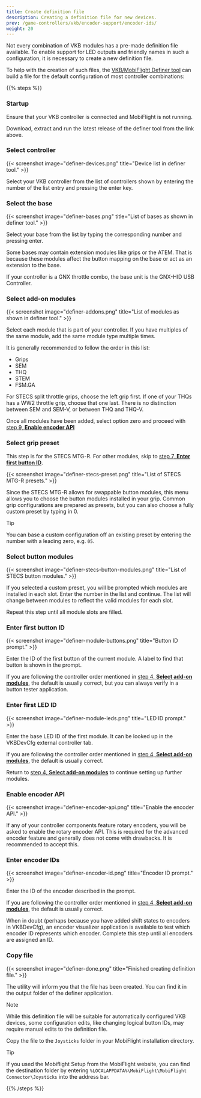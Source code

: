 ```yaml
---
title: Create definition file
description: Creating a definition file for new devices.
prev: /game-controllers/vkb/encoder-support/encoder-ids/
weight: 20
---
```

Not every combination of VKB modules has a pre-made definition file available. To enable support for LED outputs and friendly names in such a configuration, it is necessary to create a new definition file.

To help with the creation of such files, the [VKB/MobiFlight Definer tool](https://github.com/cbrauers/VKB-Mobiflight-Definer/releases/latest) can build a file for the default configuration of most controller combinations:

{{% steps %}}

### Startup

Ensure that your VKB controller is connected and MobiFlight is not running.

Download, extract and run the latest release of the definer tool from the link above.

### Select controller

{{< screenshot image="definer-devices.png" title="Device list in definer tool." >}}

Select your VKB controller from the list of controllers shown by entering the number of the list entry and pressing the enter key.

### Select the base

{{< screenshot image="definer-bases.png" title="List of bases as shown in definer tool." >}}

Select your base from the list by typing the corresponding number and pressing enter.

Some bases may contain extension modules like grips or the ATEM. That is because these modules affect the button mapping on the base or act as an extension to the base.

If your controller is a GNX throttle combo, the base unit is the GNX-HID USB Controller.

### Select add-on modules

{{< screenshot image="definer-addons.png" title="List of modules as shown in definer tool." >}}

Select each module that is part of your controller. If you have multiples of the same module, add the same module type multiple times.

It is generally recommended to follow the order in this list:

- Grips
- SEM
- THQ
- STEM
- FSM.GA

For STECS split throttle grips, choose the left grip first. If one of your THQs has a WW2 throttle grip, choose that one last. There is no distinction between SEM and SEM-V, or between THQ and THQ-V.

Once all modules have been added, select option zero and proceed with [step 9, **Enable encoder API**](#enable-encoder-api)

### Select grip preset

This step is for the STECS MTG-R. For other modules, skip to [step 7, **Enter first button ID**](#enter-first-button-id).

{{< screenshot image="definer-stecs-preset.png" title="List of STECS MTG-R presets." >}}

Since the STECS MTG-R allows for swappable button modules, this menu allows you to choose the button modules installed in your grip. Common grip configurations are prepared as presets, but you can also choose a fully custom preset by typing in 0.

> [!TIP]
> You can base a custom configuration off an existing preset by entering the number with a leading zero, e.g. `05`.

### Select button modules

{{< screenshot image="definer-stecs-button-modules.png" title="List of STECS button modules." >}}

If you selected a custom preset, you will be prompted which modules are installed in each slot. Enter the number in the list and continue. The list will change between modules to reflect the valid modules for each slot.

Repeat this step until all module slots are filled.

### Enter first button ID

{{< screenshot image="definer-module-buttons.png" title="Button ID prompt." >}}

Enter the ID of the first button of the current module. A label to find that button is shown in the prompt.

If you are following the controller order mentioned in [step 4, **Select add-on modules**](#select-add-on-modules), the default is usually correct, but you can always verify in a button tester application.

### Enter first LED ID

{{< screenshot image="definer-module-leds.png" title="LED ID prompt." >}}

Enter the base LED ID of the first module. It can be looked up in the VKBDevCfg external controller tab.

If you are following the controller order mentioned in [step 4, **Select add-on modules**](#select-add-on-modules), the default is usually correct.

Return to [step 4, **Select add-on modules**](#select-add-on-modules) to continue setting up further modules.

### Enable encoder API

{{< screenshot image="definer-encoder-api.png" title="Enable the encoder API." >}}

If any of your controller components feature rotary encoders, you will be asked to enable the rotary encoder API. This is required for the advanced encoder feature and generally does not come with drawbacks. It is recommended to accept this.

### Enter encoder IDs

{{< screenshot image="definer-encoder-id.png" title="Encoder ID prompt." >}}

Enter the ID of the encoder described in the prompt.

If you are following the controller order mentioned in [step 4, **Select add-on modules**](#select-add-on-modules), the default is usually correct.

When in doubt (perhaps because you have added shift states to encoders in VKBDevCfg), an encoder visualizer application is available to test which encoder ID represents which encoder. Complete this step until all encoders are assigned an ID.

### Copy file

{{< screenshot image="definer-done.png" title="Finished creating definition file." >}}

The utility will inform you that the file has been created. You can find it in the output folder of the definer application.

> [!NOTE]
> While this definition file will be suitable for automatically configured VKB devices, some configuration edits, like changing logical button IDs, may require manual edits to the definition file.

Copy the file to the `Joysticks` folder in your MobiFlight installation directory.

> [!TIP]
> If you used the Mobiflight Setup from the MobiFlight website, you can find the destination folder by entering `%LOCALAPPDATA%\MobiFlight\MobiFlight Connector\Joysticks` into the address bar.

{{% /steps %}}
